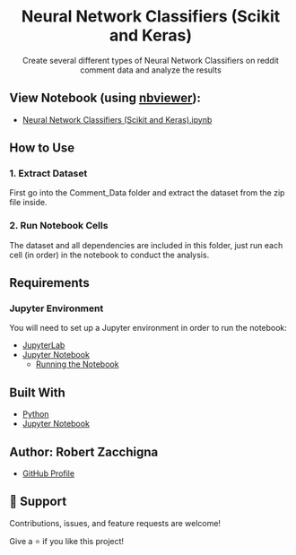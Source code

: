 <h1 align="center">Neural Network Classifiers (Scikit and Keras)</h1>

<p align="center">Create several different types of Neural Network Classifiers on reddit comment data and analyze the results</p>


## View Notebook (using [nbviewer](https://nbviewer.jupyter.org/faq#what-is-nbviewer)):
* [Neural Network Classifiers (Scikit and Keras).ipynb](https://nbviewer.jupyter.org/github/Robert-Zacchigna/DSC-680_Portfolio/blob/main/Neural%20Network%20Classifiers%20%28Scikit%20and%20Keras%29/Neural%20Network%20Classifiers%20%28Scikit%20and%20Keras%29.ipynb)


## How to Use

### 1. Extract Dataset

First go into the Comment_Data folder and extract the dataset from the zip file inside.

### 2. Run Notebook Cells

The dataset and all dependencies are included in this folder, 
just run each cell (in order) in the notebook to conduct the analysis.


## Requirements

### Jupyter Environment

You will need to set up a Jupyter environment in order to run the notebook:

* [JupyterLab](https://jupyterlab.readthedocs.io/en/stable/getting_started/installation.html#pip)
* [Jupyter Notebook](https://jupyter.readthedocs.io/en/latest/install/notebook-classic.html#alternative-for-experienced-python-users-installing-jupyter-with-pip)
    * [Running the Notebook](https://jupyter.readthedocs.io/en/latest/running.html#running)


## Built With

- [Python](https://www.python.org/downloads/)
- [Jupyter Notebook](https://jupyter.org/)


## Author: **Robert Zacchigna**

- [GitHub Profile](https://github.com/Robert-Zacchigna "Robert Zacchigna")

## 🤝 Support

Contributions, issues, and feature requests are welcome!

Give a ⭐ if you like this project!